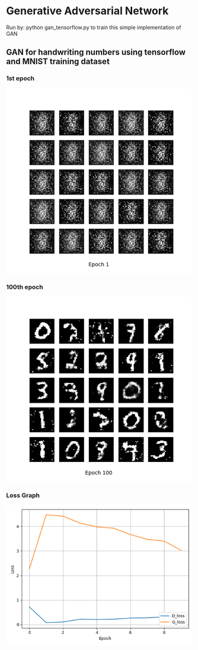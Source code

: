 # Generative Adversarial Network

Run by: python gan_tensorflow.py  to train this simple implementation of GAN

## GAN for handwriting numbers using tensorflow and MNIST training dataset

### 1st epoch 

![first epoch](MNIST_GAN_results/results/1.png)


### 100th epoch 

![100th epoch](MNIST_GAN_results/results/100.png)

### Loss Graph

![Loss func graph](MNIST_GAN_results/MNIST_GAN_train_hist.png)

